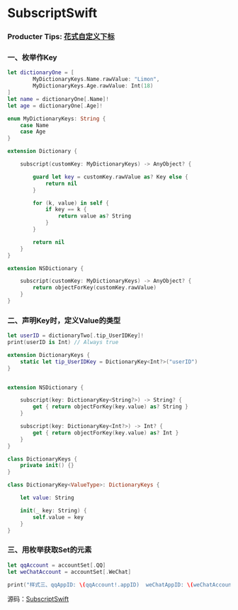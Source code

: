 # SubscriptSwift

### Producter Tips:  [花式自定义下标](http://tips.producter.io)

### 一、枚举作Key

```swift
let dictionaryOne = [
        MyDictionaryKeys.Name.rawValue: "Limon",
        MyDictionaryKeys.Age.rawValue: Int(18)
]
let name = dictionaryOne[.Name]!
let age = dictionaryOne[.Age]!
```


```swift
enum MyDictionaryKeys: String {
    case Name
    case Age
}

extension Dictionary {

    subscript(customKey: MyDictionaryKeys) -> AnyObject? {

        guard let key = customKey.rawValue as? Key else {
            return nil
        }

        for (k, value) in self {
            if key == k {
                return value as? String
            }
        }

        return nil
    }
}

extension NSDictionary {

    subscript(customKey: MyDictionaryKeys) -> AnyObject? {
        return objectForKey(customKey.rawValue)
    }
}
```





### 二、声明Key时，定义Value的类型

```swift
let userID = dictionaryTwo[.tip_UserIDKey]!
print(userID is Int) // Always true
```

```swift
extension DictionaryKeys {
    static let tip_UserIDKey = DictionaryKey<Int?>("userID")
}
```



```swift

extension NSDictionary {

    subscript(key: DictionaryKey<String?>) -> String? {
        get { return objectForKey(key.value) as? String }
    }

    subscript(key: DictionaryKey<Int?>) -> Int? {
        get { return objectForKey(key.value) as? Int }
    }
}

class DictionaryKeys {
    private init() {}
}

class DictionaryKey<ValueType>: DictionaryKeys {

    let value: String

    init(_ key: String) {
        self.value = key
    }
}
```




### 三、用枚举获取Set的元素

```swift
let qqAccount = accountSet[.QQ]
let weChatAccount = accountSet[.WeChat]

print("样式三、qqAppID: \(qqAccount!.appID)  weChatAppID: \(weChatAccount!.appID)")
```



源码：[SubscriptSwift](<https://github.com/Limon-catch/SubscriptSwift>)

